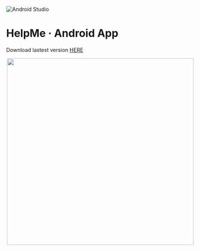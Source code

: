 ![Android Studio](https://img.shields.io/badge/Android-3DDC84?style=for-the-badge&logo=android&logoColor=white)
# HelpMe · Android App

Download lastest version [HERE](https://github.com/uo277516/HelpMe/releases/download/v1.0.3/helpme_v1.0.3.apk)

<img src="https://user-images.githubusercontent.com/56480356/211187586-d2cf26f7-f00f-4ecc-81ff-4d5dd8352be5.png" width="500px" height="auto" style="display: block; margin: 0 auto;"/>
